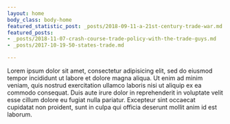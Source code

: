 ```yaml
---
layout: home
body_class: body-home
featured_statistic_post: _posts/2018-09-11-a-21st-century-trade-war.md
featured_posts:
- _posts/2018-11-07-crash-course-trade-policy-with-the-trade-guys.md
- _posts/2017-10-19-50-states-trade.md

---
```

Lorem ipsum dolor sit amet, consectetur adipisicing elit, sed do eiusmod
tempor incididunt ut labore et dolore magna aliqua. Ut enim ad minim veniam,
quis nostrud exercitation ullamco laboris nisi ut aliquip ex ea commodo
consequat. Duis aute irure dolor in reprehenderit in voluptate velit esse
cillum dolore eu fugiat nulla pariatur. Excepteur sint occaecat cupidatat non
proident, sunt in culpa qui officia deserunt mollit anim id est laborum.